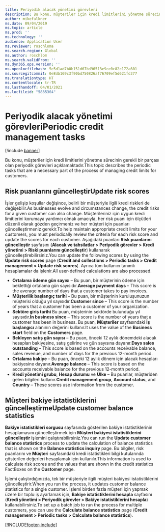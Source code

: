 ```yaml
---
title: Periyodik alacak yönetimi görevleri
description: Bu konu, müşteriler için kredi limitlerini yönetme sürecinin gerekli bir parçası olan periyodik görevleri açıklamaktadır.
author: mikefalkner
ms.date: 09/04/2019
ms.topic: article
ms.prod: ''
ms.technology: ''
audience: Application User
ms.reviewer: roschloma
ms.search.region: Global
ms.author: roschlom
ms.search.validFrom: ''
ms.dyn365.ops.version: ''
ms.openlocfilehash: 5e5d1ad7b0b151d67bd96513e9ce0c82c172a601
ms.sourcegitcommit: 0e8db169c3f90bd750826af76709ef5d621fd377
ms.translationtype: HT
ms.contentlocale: tr-TR
ms.lasthandoff: 04/01/2021
ms.locfileid: "5835304"
---
```

# <a name="periodic-credit-management-tasks"></a><span data-ttu-id="e1ad7-103">Periyodik alacak yönetimi görevleri</span><span class="sxs-lookup"><span data-stu-id="e1ad7-103">Periodic credit management tasks</span></span>

[!include [banner](../includes/banner.md)]

<span data-ttu-id="e1ad7-104">Bu konu, müşteriler için kredi limitlerini yönetme sürecinin gerekli bir parçası olan periyodik görevleri açıklamaktadır.</span><span class="sxs-lookup"><span data-stu-id="e1ad7-104">This topic describes the periodic tasks that are a necessary part of the process of managing credit limits for customers.</span></span>

## <a name="update-risk-scores"></a><span data-ttu-id="e1ad7-105">Risk puanlarını güncelleştir</span><span class="sxs-lookup"><span data-stu-id="e1ad7-105">Update risk scores</span></span>

<span data-ttu-id="e1ad7-106">İşler gelişip koşullar değişince, belirli bir müşteriyle ilgili kredi riskleri de değişebilir.</span><span class="sxs-lookup"><span data-stu-id="e1ad7-106">As businesses evolve and circumstances change, the credit risks for a given customer can also change.</span></span> <span data-ttu-id="e1ad7-107">Müşterileriniz için uygun kredi limitlerini korumaya yardımcı olmak amacıyla, her risk puanı için ölçütleri düzenli olarak gözden geçirmeniz ve her müşteri için puanları güncelleştirmeniz gerekir.</span><span class="sxs-lookup"><span data-stu-id="e1ad7-107">To help maintain appropriate credit limits for your customers, you must periodically review the criteria for each risk score and update the scores for each customer.</span></span> <span data-ttu-id="e1ad7-108">Aşağıdaki puanları **Risk puanlarını güncelleştir** sayfasını (**Alacak ve tahsilatlar \> Periyodik görevler \> Kredi yönetimi \> Riski puanlarını güncelleştir**) kullanarak güncelleştirebilirsiniz.</span><span class="sxs-lookup"><span data-stu-id="e1ad7-108">You can update the following scores by using the **Update risk scores** page (**Credit and collections \> Periodic tasks \> Credit management \> Update risk scores**).</span></span> <span data-ttu-id="e1ad7-109">Ayrıca tüm kullanıcı tanımlı hesaplamalar da işlenir.</span><span class="sxs-lookup"><span data-stu-id="e1ad7-109">All user-defined calculations are also processed.</span></span>

- <span data-ttu-id="e1ad7-110">**Ortalama ödeme gün sayısı** – Bu puan, bir müşterinin ödeme için beklettiği ortalama gün sayısıdır.</span><span class="sxs-lookup"><span data-stu-id="e1ad7-110">**Average payment days** – This score is the average number of days that a customer takes to pay invoices.</span></span>
- <span data-ttu-id="e1ad7-111">**Müşterilik başlangıç tarihi** – Bu puan, bir müşterinin kuruluşunuzun müşterisi olduğu yıl sayısıdır.</span><span class="sxs-lookup"><span data-stu-id="e1ad7-111">**Customer since** – This score is the number of years that a customer has been a customer of your organization.</span></span>
- <span data-ttu-id="e1ad7-112">**Sektöre giriş tarihi** Bu puan, müşterinin sektörde bulunduğu yıl sayısıdır.</span><span class="sxs-lookup"><span data-stu-id="e1ad7-112">**In business since** – This score is the number of years that a customer has been in business.</span></span> <span data-ttu-id="e1ad7-113">Bu puan, **Müşteriler** sayfasındaki **İş başlangıcı** alanının değerini kullanır.</span><span class="sxs-lookup"><span data-stu-id="e1ad7-113">It uses the value of the **Business start** field on the **Customers** page.</span></span>
- <span data-ttu-id="e1ad7-114">**Bekleyen satış gün sayısı** – Bu puan, önceki 12 aylık dönemdeki alacak hesapları bakiyesine, satış gelirine ve gün sayısına dayanır.</span><span class="sxs-lookup"><span data-stu-id="e1ad7-114">**Days sales outstanding** – This score is based on the accounts receivable balance, sales revenue, and number of days for the previous 12-month period.</span></span>
- <span data-ttu-id="e1ad7-115">**Ortalama bakiye** – Bu puan, önceki 12 aylık dönem için alacak hesapları bakiyesine dayanır.</span><span class="sxs-lookup"><span data-stu-id="e1ad7-115">**Average balance** – This score is based on the accounts receivable balance for the previous 12-month period.</span></span>
- <span data-ttu-id="e1ad7-116">**Kredi yönetimi grubu**, **Hesap durumu** ve **Ülke** – Bu puanlar, müşteriden gelen bilgileri kullanır.</span><span class="sxs-lookup"><span data-stu-id="e1ad7-116">**Credit management group**, **Account status**, and **Country** – These scores use information from the customer.</span></span>

## <a name="update-customer-balance-statistics"></a><span data-ttu-id="e1ad7-117">Müşteri bakiye istatistiklerini güncelleştirme</span><span class="sxs-lookup"><span data-stu-id="e1ad7-117">Update customer balance statistics</span></span>

<span data-ttu-id="e1ad7-118">**Bakiye istatistikleri sorgusu** sayfasında gösterilen bakiye istatistiklerinin hesaplamasını güncelleştirmek için **Müşteri bakiyesi istatistiklerini güncelleştir** işlemini çalıştırabilirsiniz.</span><span class="sxs-lookup"><span data-stu-id="e1ad7-118">You can run the **Update customer balance statistics** process to update the calculation of balance statistics that is shown on the **Balance statistics inquiry** page.</span></span> <span data-ttu-id="e1ad7-119">Bu bilgiler, risk puanlarını ve **Müşteri** sayfasındaki kredi istatistikleri bilgi kutularında gösterilen değerleri hesaplamak için kullanılır.</span><span class="sxs-lookup"><span data-stu-id="e1ad7-119">This information is used to calculate risk scores and the values that are shown in the credit statistics FactBoxes on the **Customer** page.</span></span>

<span data-ttu-id="e1ad7-120">İşlemi çalıştırdığınızda, tek bir müşteriyle ilgili müşteri bakiyesi istatistiklerini güncelleştirir.</span><span class="sxs-lookup"><span data-stu-id="e1ad7-120">When you run the process, it updates customer balance statistics for a single customer.</span></span> <span data-ttu-id="e1ad7-121">İşlemi birden fazla müşteri için yapmak üzere bir toplu iş ayarlamak için, **Bakiye istatistiklerini hesapla** sayfasını (**Kredi yönetimi \> Periyodik görevler \> Bakiye istatistiklerini hesapla**) kullanabilirsiniz.</span><span class="sxs-lookup"><span data-stu-id="e1ad7-121">To set up a batch job to run the process for multiple customers, you can use the **Calculate balance statistics** page (**Credit management \> Periodic tasks \> Calculate balance statistics**).</span></span>


[!INCLUDE[footer-include](../../includes/footer-banner.md)]